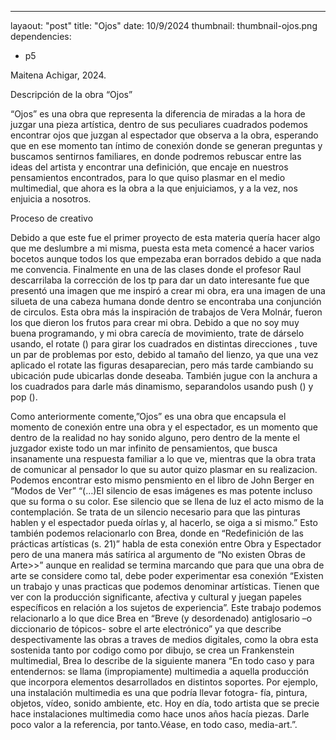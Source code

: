 ---
layaout: "post"
title: "Ojos"
date: 10/9/2024
thumbnail: thumbnail-ojos.png
dependencies:
- p5

<script type="text/javascript" src="sketch.js"></script>
Maitena Achigar, 2024.

Descripción de la obra “Ojos”

“Ojos” es una obra que representa la diferencia de miradas a la hora de juzgar una pieza artística, dentro de sus peculiares cuadrados podemos encontrar ojos que juzgan al espectador que observa a la obra, esperando que en ese momento tan íntimo de conexión donde se generan preguntas y buscamos sentirnos familiares, en donde podremos rebuscar entre las ideas del artista y encontrar una definición, que encaje en nuestros pensamientos encontrados, para lo que quiso plasmar en el medio multimedial, que ahora es la obra a la que enjuiciamos, y a la vez, nos enjuicia a nosotros.

Proceso de creativo  

Debido a que este fue el primer proyecto de esta materia quería hacer algo que me deslumbre a mi misma, puesta esta meta comencé a hacer varios bocetos aunque  todos los que empezaba eran borrados debido a que nada me convencia. Finalmente en una de las clases donde el profesor Raul descarrilaba la corrección de los tp para dar un dato interesante fue que presentó una imagen que me inspiró a crear mi obra, era una imagen de una silueta de una cabeza humana donde dentro se encontraba una conjunción  de circulos. Esta obra más la inspiración de trabajos de Vera Molnár, fueron los que dieron los frutos para crear mi obra.
Debido a que no soy muy buena programando, y mi obra carecía de movimiento, trate de dárselo usando, el rotate () para girar los cuadrados en distintas direcciones , tuve un par de problemas por esto,  debido al tamaño del lienzo, ya que una vez aplicado el rotate las figuras desaparecian, pero más tarde cambiando su ubicación pude ubicarlas donde deseaba.  También jugue con la anchura a los cuadrados para darle más dinamismo, separandolos usando push () y pop (). 

Como anteriormente comente,”Ojos” es una obra que encapsula el momento de conexión entre una obra y el espectador, es un momento que dentro de la realidad no hay sonido alguno, pero dentro de la mente el juzgador existe todo un mar infinito de pensamientos, que busca insanamente una respuesta familiar a lo que ve, mientras que la obra trata de comunicar al pensador lo que su autor quizo plasmar en su realizacion. Podemos encontrar esto mismo pensmiento en el libro de John Berger en “Modos de Ver”  “(…)El silencio de esas imágenes es mas potente incluso que su forma o su color. Ese silencio que se llena de luz el acto mismo de la contemplación. Se trata de un silencio necesario para que las pinturas hablen y el espectador pueda oírlas y, al hacerlo, se oiga a si mismo.”  Esto también podemos relacionarlo con Brea, donde en “Redefinición de las prácticas artísticas (s. 21)” habla de esta conexión entre Obra y Espectador pero de una manera más satírica al argumento de “No existen Obras de Arte>>”  aunque en realidad se termina marcando que para que una obra de arte se considere como tal, debe poder experimentar esa conexión “Existen un trabajo y unas practicas que podemos denominar artísticas. Tienen que ver con la producción significante, afectiva y cultural y juegan papeles específicos en relación a los sujetos de experiencia”. Este trabajo podemos relacionarlo a lo que dice Brea en “Breve (y desordenado) antiglosario –o diccionario de tópicos- sobre el arte electrónico” ya que describe despectivamente las obras a traves de medios digitales, como la obra esta sostenida tanto por codigo como por dibujo, se crea un Frankenstein multimedial, Brea lo describe de la siguiente manera “En todo caso y para entendernos: se llama (impropiamente) multimedia a aquella producción que incorpora elementos desarrollados en distintos soportes. Por ejemplo, una instalación multimedia es una que podría llevar fotogra-
fía, pintura, objetos, vídeo, sonido ambiente, etc. Hoy en día, todo artista que se precie hace instalaciones multimedia como hace unos años hacía piezas. Darle poco valor a la referencia, por tanto.Véase, en todo caso, media-art.”. 
